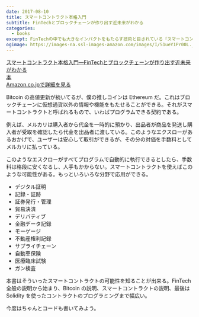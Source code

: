 ```yaml
---
date: 2017-08-10
title: スマートコントラクト本格入門
subtitle: FinTechとブロックチェーンが作り出す近未来がわかる
categories:
  - books
excerpt: FinTechの中でも大きなインパクトをもたらす技術と目されている「スマートコントラクト」。本書では、FinTechの最新アウトラインから入り、スマートコントラクトの基礎、事例、可能性、コーディングと、順を追って掘り下げていきます。
ogimage: https://images-na.ssl-images-amazon.com/images/I/51ueY1Pr00L._SX345_BO1,204,203,200_.jpg
---
```


<div class="__media"><a href="https://www.amazon.co.jp/dp/4774187461/?tag=warikiru-22" target="_blank" rel="noopener">
  <img src="https://images-na.ssl-images-amazon.com/images/I/51ueY1Pr00L._SX345_BO1,204,203,200_.jpg" alt="" class="__media__image">
  <div class="__media__body">
    <div>スマートコントラクト本格入門―FinTechとブロックチェーンが作り出す近未来がわかる</div>
    <div class="__media__text">本</div>
    <div>Amazon.co.jpで詳細を見る</div>
  </div>
</a></div>

Bitcoin の高値更新が続いてるが、僕の推しコインは Ethereum だ。これはブロックチェーンに仮想通貨以外の情報や機能をもたせることができる。それがスマートコントラクトと呼ばれるもので、いわばプログラムできる契約である。

例えば、メルカリは購入者から代金を一時的に預かり、出品者が商品を発送し購入者が受取を確認したら代金を出品者に渡している。このようなエクスローがあるおかげで、ユーザーは安心して取引ができるが、その分の対価を手数料としてメルカリに払っている。

このようなエスクローがすべてプログラムで自動的に執行できるとしたら、手数料は格段に安くなるし、人手もかからない。スマートコントラクトを使えばこのような可能性がある。もっといろいろな分野で応用ができる。

- デジタル証明
- 記録・証跡
- 証券発行・管理
- 貿易決済
- デリバティブ
- 金融データ記録
- モーゲージ
- 不動産権利記録
- サプライチェーン
- 自動車保険
- 医療臨床試験
- ガン検査

本書はそういったスマートコントラクトの可能性を知ることが出来る。FinTech 全般の説明から始まり、Bitcoin の説明、スマートコントラクトの説明、最後は Solidity を使ったコントラクトのプログラミングまで幅広い。

今度はちゃんとコードも書いてみよう。
